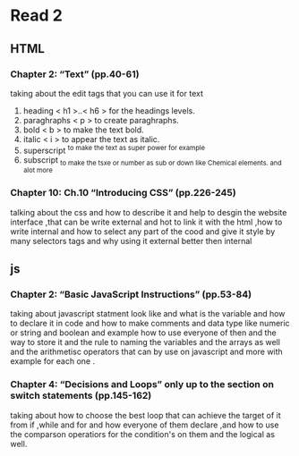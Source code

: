 # Read 2

## HTML 
### Chapter 2: “Text” (pp.40-61)
taking about the edit tags that you can use it for text 
1. heading < h1 >..< h6 > for the headings levels.
2. paraghraphs < p > to create paraghraphs.
3. bold < b > to make the text bold.
4. italic < i > to appear the text as italic.
5. superscript <sup> to make the text as super power for example 
6. subscript <sub> to make the tsxe or number as sub or down like Chemical elements.
and alot more
### Chapter 10: Ch.10 “Introducing CSS” (pp.226-245)
talking about the css and how to describe it and help to desgin the website interface ,that can be write external and hot to link it with the html ,how to write internal and how to select any part of the cood and give it style by many selectors tags
and why using it external better then internal
## js

### Chapter 2: “Basic JavaScript Instructions” (pp.53-84)
taking about javascript statment look like and what is the variable and how to declare it in code and how to make comments and data type like numeric or string and boolean and example how to use everyone of then and the way to store it 
and the rule to naming the variables
and the arrays as well and the arithmetisc operators that can by use on javascript and more with example for each one . 
### Chapter 4: “Decisions and Loops” only up to the section on switch statements (pp.145-162)   
taking about how to choose the best loop that can achieve the target of it from if ,while and for and how everyone of them declare ,and how to use the comparson operatiors for the condition's on them and the logical as well.